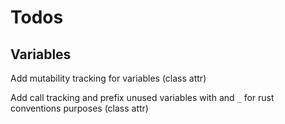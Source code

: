 # Todos

## Variables

Add mutability tracking for variables (class attr)

Add call tracking and prefix unused variables with and `_` for rust conventions purposes (class attr)
